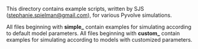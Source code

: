 This directory contains example scripts, written by SJS (stephanie.spielman@gmail.com), for various Pyvolve simulations.

All files beginning with **simple_** contain examples for simulating according to default model parameters.
All files beginning with **custom_** contain examples for simulating according to models with customized parameters.

